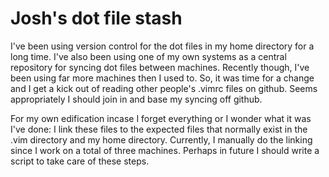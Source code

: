 # Josh's dot file stash #
I've been using version control for the dot files in my home directory for a long
time. I've also been using one of my own systems as a central repository for
syncing dot files between machines. Recently though, I've been using far more
machines then I used to. So, it was time for a change and I get a kick out of
reading other people's .vimrc files on github. Seems appropriately I should join
in and base my syncing off github.

For my own edification incase I forget everything or I wonder what it was I've
done: I link these files to the expected files that normally exist in the .vim
directory and my home directory. Currently, I manually do the linking since I
work on a total of three machines. Perhaps in future I should write a script to
take care of these steps.
